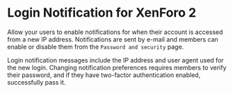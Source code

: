 # Login Notification for XenForo 2

Allow your users to enable notifications for when their account is accessed from a new IP address. Notifications are sent by e-mail and members can enable or disable them from the `Password and security` page.

Login notification messages include the IP address and user agent used for the new login. Changing notification preferences requires members to verify their password, and if they have two-factor authentication enabled, successfully pass it.
